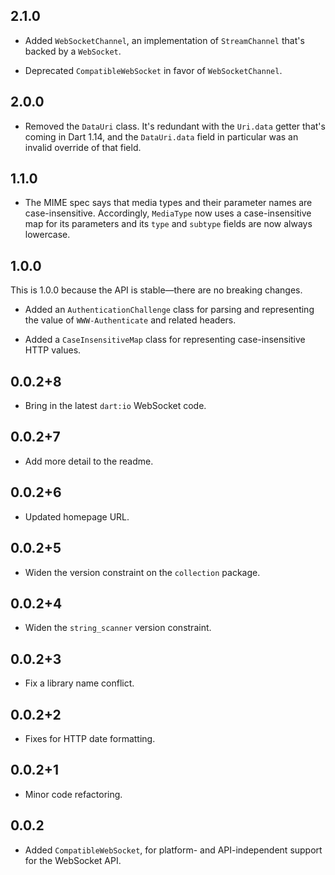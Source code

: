 ## 2.1.0

* Added `WebSocketChannel`, an implementation of `StreamChannel` that's backed
  by a `WebSocket`.

* Deprecated `CompatibleWebSocket` in favor of `WebSocketChannel`.

## 2.0.0

* Removed the `DataUri` class. It's redundant with the `Uri.data` getter that's
  coming in Dart 1.14, and the `DataUri.data` field in particular was an invalid
  override of that field.

## 1.1.0

* The MIME spec says that media types and their parameter names are
  case-insensitive. Accordingly, `MediaType` now uses a case-insensitive map for
  its parameters and its `type` and `subtype` fields are now always lowercase.

## 1.0.0

This is 1.0.0 because the API is stable—there are no breaking changes.

* Added an `AuthenticationChallenge` class for parsing and representing the
  value of `WWW-Authenticate` and related headers.

* Added a `CaseInsensitiveMap` class for representing case-insensitive HTTP
  values.

## 0.0.2+8

* Bring in the latest `dart:io` WebSocket code.

## 0.0.2+7

* Add more detail to the readme.

## 0.0.2+6

* Updated homepage URL.

## 0.0.2+5

* Widen the version constraint on the `collection` package.

## 0.0.2+4

* Widen the `string_scanner` version constraint.

## 0.0.2+3

* Fix a library name conflict.

## 0.0.2+2

* Fixes for HTTP date formatting.

## 0.0.2+1

* Minor code refactoring.

## 0.0.2

* Added `CompatibleWebSocket`, for platform- and API-independent support for the
  WebSocket API.
